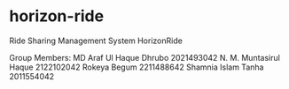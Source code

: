 # horizon-ride

Ride Sharing Management System
HorizonRide

Group Members:
MD Araf Ul Haque Dhrubo 2021493042
N. M. Muntasirul Haque 2122102042
Rokeya Begum 2211488642
Shamnia Islam Tanha 2011554042
